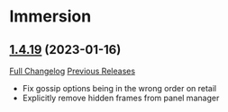 # Immersion

## [1.4.19](https://github.com/seblindfors/Immersion/tree/1.4.19) (2023-01-16)
[Full Changelog](https://github.com/seblindfors/Immersion/compare/1.4.18...1.4.19) [Previous Releases](https://github.com/seblindfors/Immersion/releases)

- Fix gossip options being in the wrong order on retail  
- Explicitly remove hidden frames from panel manager  
